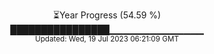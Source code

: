 <p align="center">
⏳Year Progress (54.59 %) <br>
████████████████▁▁▁▁▁▁▁▁▁▁▁▁▁▁ <br>
<sub>Updated: Wed, 19 Jul 2023 06:21:09 GMT</sub>
</p>

